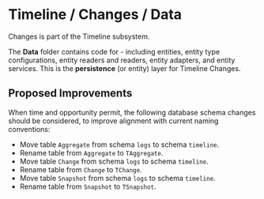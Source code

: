 # Timeline / Changes / Data

Changes is part of the Timeline subsystem.
  
The **Data** folder contains code for - including entities, entity type configurations, entity readers and readers, entity adapters, and entity services. This is the **persistence** (or entity) layer for Timeline Changes.

## Proposed Improvements

When time and opportunity permit, the following database schema changes should be considered, to improve alignment with current naming conventions:

* Move table `Aggregate` from schema `logs` to schema `timeline`.
* Rename table from `Aggregate` to `TAggregate`.
* Move table `Change` from schema `logs` to schema `timeline`.
* Rename table from `Change` to `TChange`.
* Move table `Snapshot` from schema `logs` to schema `timeline`.
* Rename table from `Snapshot` to `TSnapshot`.
